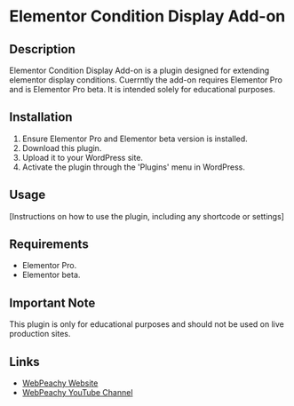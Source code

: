 # Elementor Condition Display Add-on

## Description
Elementor Condition Display Add-on is a plugin designed for extending elementor display conditions. Cuerrntly the add-on requires Elementor Pro and is Elementor Pro beta. It is intended solely for educational purposes.

## Installation
1. Ensure Elementor Pro and Elementor beta version is installed.
2. Download this plugin.
3. Upload it to your WordPress site.
4. Activate the plugin through the 'Plugins' menu in WordPress.

## Usage
[Instructions on how to use the plugin, including any shortcode or settings]

## Requirements
- Elementor Pro.
- Elementor beta.

## Important Note
This plugin is only for educational purposes and should not be used on live production sites.

## Links
- [WebPeachy Website](https://webpeachy.io/)
- [WebPeachy YouTube Channel](https://www.youtube.com/@WebPeachy)
